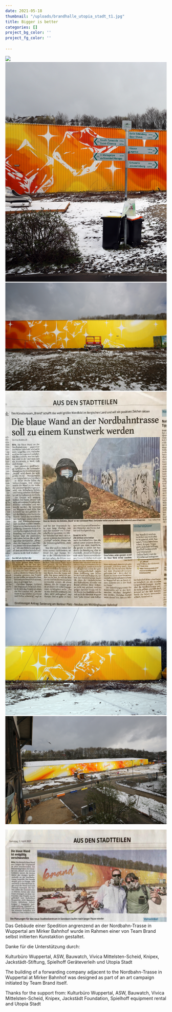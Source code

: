 ```yaml
---
date: 2021-05-18
thumbnail: "/uploads/brandhalle_utopia_stadt_t1.jpg"
title: Bigger is better
categories: []
project_bg_color: ''
project_fg_color: ''

---
```

![](/uploads/brandhalle_utopia_stadt_logoclaim.jpg)![](/uploads/brandhalle_utopia_stadt_wege.jpg)![](/uploads/brandhalle_utopia_stadt_detail.jpg)![](/uploads/wz_1_brandhalle_utopia_stadt.jpg)![](/uploads/brandhalle_utopia_stadt_detail2.jpg)![](/uploads/brandhalle_utopia_stadt_t1.jpg)

![](/uploads/wz_2_brandhalle_utopia_stadt.jpg)Das Gebäude einer Spedition angrenzend an der Nordbahn-Trasse in Wuppertal am Mirker Bahnhof wurde im Rahmen einer von Team Brand selbst initierten Kunstaktion gestaltet.

Danke für die Unterstützung durch:

Kulturbüro Wuppertal, ASW, Bauwatch, Vivica Mittelsten-Scheid, Knipex, Jackstädt-Stiftung, Spielhoff Geräteverleih und Utopia Stadt

The building of a forwarding company adjacent to the Nordbahn-Trasse in Wuppertal at Mirker Bahnhof was designed as part of an art campaign initiated by Team Brand itself. 

Thanks for the support from: Kulturbüro Wuppertal, ASW, Bauwatch, Vivica Mittelsten-Scheid, Knipex, Jackstädt Foundation, Spielhoff equipment rental and Utopia Stadt